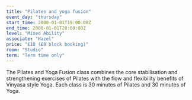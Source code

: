 ```yaml
---
title: "Pilates and yoga fusion"
event_day: "thursday"
start_time: 2000-01-01T19:00:00Z
end_time: 2000-01-01T20:00:00Z
level: "Mixed Ability"
associate: "Hazel"
price: "£10 (£8 block booking)"
room: "Studio"
term: "Term time only"
---
```


The Pilates and Yoga Fusion class combines the core stabilisation and strengthening exercises of Pilates with the flow and flexibility benefits of Vinyasa style Yoga. Each class is 30 minutes of Pilates and 30 minutes of Yoga.
